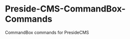Preside-CMS-CommandBox-Commands
===============================

CommandBox commands for PresideCMS
